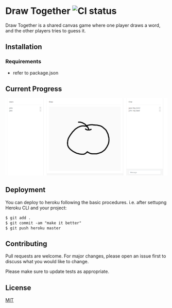# Draw Together ![CI status](https://img.shields.io/badge/build-passing-brightgreen.svg)

Draw Together is a shared canvas game where one player draws a word, and the other players tries to guess it.

## Installation

### Requirements
* refer to package.json

## Current Progress
![progress](imgs/progress.PNG)

## Deployment
You can deploy to heroku following the basic procedures.
i.e. after settupng Heroku CLI and your project:
```
$ git add .
$ git commit -am "make it better"
$ git push heroku master
```

## Contributing
Pull requests are welcome. For major changes, please open an issue first to discuss what you would like to change.

Please make sure to update tests as appropriate.

## License
[MIT](https://choosealicense.com/licenses/mit/)